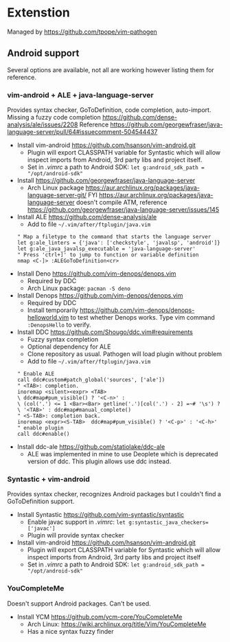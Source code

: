 # Extenstion

Managed by https://github.com/tpope/vim-pathogen

## Android support

Several options are available, not all are working however listing them for
reference.

### vim-android + ALE + java-language-server

Provides syntax checker, GoToDefinition, code completion, auto-import. Missing
a fuzzy code completion https://github.com/dense-analysis/ale/issues/2208
Reference
https://github.com/georgewfraser/java-language-server/pull/64#issuecomment-504544437

* Install vim-android https://github.com/hsanson/vim-android.git
    * Plugin will export CLASSPATH variable for Syntastic which will allow
      inspect imports from Android, 3rd party libs and project itself.
    * Set in _.vimrc_ a path to Android SDK: `let g:android_sdk_path = "/opt/android-sdk"`
* Install https://github.com/georgewfraser/java-language-server
    * Arch Linux package https://aur.archlinux.org/packages/java-language-server-git/
      FYI https://aur.archlinux.org/packages/java-language-server doesn't
 	  compile ATM, reference https://github.com/georgewfraser/java-language-server/issues/145
* Install ALE https://github.com/dense-analysis/ale
    * Add to file  `~/.vim/after/ftplugin/java.vim`
    ```
    " Map a filetype to the command that starts the language server
    let g:ale_linters = {'java': ['checkstyle', 'javalsp', 'android']}
    let g:ale_java_javalsp_executable = 'java-language-server'
    " Press 'ctrl+]' to jump to function or variable definition
    nmap <C-]> :ALEGoToDefinition<cr>
    ```
* Install Deno  https://github.com/vim-denops/denops.vim
    * Required by DDC
    * Arch Linux package: `pacman -S deno`
* Install Denops https://github.com/vim-denops/denops.vim
    * Required by DDC
    * Install temporarily https://github.com/vim-denops/denops-helloworld.vim to
      test whether Denops works. Type vim command `:DenopsHello` to verify.
* Install DDC https://github.com/Shougo/ddc.vim#requirements
    * Fuzzy syntax completion
    * Optional dependency for ALE
    * Clone repository as usual. Pathogen will load plugin without problem
    * Add to file  `~/.vim/after/ftplugin/java.vim`
    ```
    " Enable ALE
    call ddc#custom#patch_global('sources', ['ale'])
    " <TAB>: completion.
    inoremap <silent><expr> <TAB>
    \ ddc#map#pum_visible() ? '<C-n>' :
    \ (col('.') <= 1 <Bar><Bar> getline('.')[col('.') - 2] =~# '\s') ?
    \ '<TAB>' : ddc#map#manual_complete()
    " <S-TAB>: completion back.
    inoremap <expr><S-TAB>  ddc#map#pum_visible() ? '<C-p>' : '<C-h>'
    " enable plugin
    call ddc#enable()
    ```
* Install ddc-ale https://github.com/statiolake/ddc-ale
    * ALE was implemented in mine to use Deoplete which is deprecated version
      of ddc. This plugin allows use ddc instead.

### Syntastic + vim-android

Provides syntax checker, recognizes Android packages but I couldn't find a
GoToDefinition support.

* Install Syntastic https://github.com/vim-syntastic/syntastic
    * Enable javac support in _.vimrc_: `let g:syntastic_java_checkers=['javac']`
    * Plugin will provide syntax checker
* Install vim-android https://github.com/hsanson/vim-android.git
    * Plugin will export CLASSPATH variable for Syntastic which will allow inspect imports from Android, 3rd party libs and project itself
    * Set in _.vimrc_ a path to Android SDK: `let g:android_sdk_path = "/opt/android-sdk"`

### YouCompleteMe

Doesn't support Android packages. Can't be used.

* Install YCM https://github.com/ycm-core/YouCompleteMe
    * Arch Linux: https://wiki.archlinux.org/title/Vim/YouCompleteMe
    * Has a nice syntax fuzzy finder
